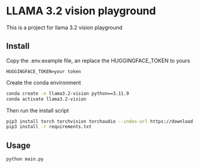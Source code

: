 # LLAMA 3.2 vision playground

This is a project for llama 3.2 vision playground

## Install

Copy the .env.example file, an replace the HUGGINGFACE_TOKEN to yours

```
HUGGINGFACE_TOKEN=your token
```

Create the conda environment

```bash
conda create -n llama3.2-vision python==3.11.9
conda activate llama3.2-vision
```

Then run the install script

```bash
pip3 install torch torchvision torchaudio --index-url https://download.pytorch.org/whl/cu121
pip3 install -r requirements.txt
```

## Usage

```bash
python main.py
```